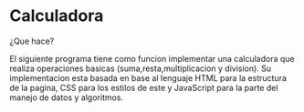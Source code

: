 # Calculadora

¿Que hace?

El siguiente programa tiene como funcion implementar una calculadora que realiza operaciones basicas (suma,resta,multiplicacion y division).
Su implementacion esta basada en base al lenguaje HTML para la estructura de la pagina, CSS para los estilos de este y JavaScript para la parte del manejo de datos y algoritmos.

